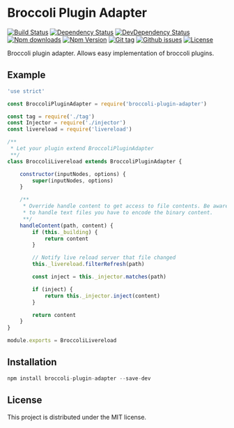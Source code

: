 # Broccoli Plugin Adapter

[![Build Status](https://travis-ci.org/stfsy/broccoli-plugin-adapter.svg?branch=master)](https://travis-ci.org/stfsy/broccoli-plugin-adapter)
[![Dependency Status](https://img.shields.io/david/stfsy/broccoli-plugin-adapter.svg)](https://github.com/stfsy/broccoli-plugin-adapter/blob/master/package.json)
[![DevDependency Status](https://img.shields.io/david/dev/stfsy/broccoli-plugin-adapter.svg)](https://github.com/stfsy/broccoli-plugin-adapter/blob/master/package.json)
[![Npm downloads](https://img.shields.io/npm/dm/broccoli-plugin-adapter.svg)](https://www.npmjs.com/package/broccoli-plugin-adapter)
[![Npm Version](https://img.shields.io/npm/v/broccoli-plugin-adapter.svg)](https://www.npmjs.com/package/broccoli-plugin-adapter)
[![Git tag](https://img.shields.io/github/tag/stfsy/broccoli-plugin-adapter.svg)](https://github.com/stfsy/broccoli-plugin-adapter/releases)
[![Github issues](https://img.shields.io/github/issues/stfsy/broccoli-plugin-adapter.svg)](https://github.com/stfsy/broccoli-plugin-adapter/issues)
[![License](https://img.shields.io/npm/l/broccoli-plugin-adapter.svg)](https://github.com/stfsy/broccoli-plugin-adapter/blob/master/LICENSE)

Broccoli plugin adapter. Allows easy implementation of broccoli plugins.

## Example
```js
'use strict'

const BroccoliPluginAdapter = require('broccoli-plugin-adapter')

const tag = require('./tag')
const Injector = require('./injector')
const livereload = require('livereload')

/**
 * Let your plugin extend BroccoliPluginAdapter
 **/
class BroccoliLivereload extends BroccoliPluginAdapter {

    constructor(inputNodes, options) {
        super(inputNodes, options)
    }

    /**
     * Override handle content to get access to file contents. Be aware that
     * to handle text files you have to encode the binary content.
     **/
    handleContent(path, content) {
        if (this._building) {
            return content
        }

        // Notify live reload server that file changed
        this._livereload.filterRefresh(path)

        const inject = this._injector.matches(path)

        if (inject) {
            return this._injector.inject(content)
        }

        return content
    }
}

module.exports = BroccoliLivereload
```

## Installation

```js
npm install broccoli-plugin-adapter --save-dev
```

## License

This project is distributed under the MIT license.